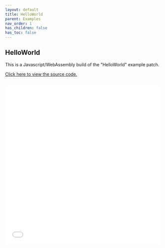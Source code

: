 ```yaml
---
layout: default
title: HelloWorld
parent: Examples
nav_order: 1
has_children: false
has_toc: false
---
```


## HelloWorld

This is a Javascript/WebAssembly build of the "HelloWorld" example patch.



<a href="https://github.com/cmajor-lang/cmajor/tree/main/examples/patches/HelloWorld" target="_blank">Click here to view the source code.</a>

<iframe style="display: inline-block; width: 100%; height: 32rem; border:none; padding-top: 1rem;"
        src="../../../assets/example_patches/HelloWorld/index.html">
</iframe>

